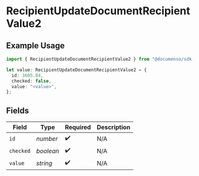 # RecipientUpdateDocumentRecipientValue2

## Example Usage

```typescript
import { RecipientUpdateDocumentRecipientValue2 } from "@documenso/sdk-typescript/models/operations";

let value: RecipientUpdateDocumentRecipientValue2 = {
  id: 3605.84,
  checked: false,
  value: "<value>",
};
```

## Fields

| Field              | Type               | Required           | Description        |
| ------------------ | ------------------ | ------------------ | ------------------ |
| `id`               | *number*           | :heavy_check_mark: | N/A                |
| `checked`          | *boolean*          | :heavy_check_mark: | N/A                |
| `value`            | *string*           | :heavy_check_mark: | N/A                |